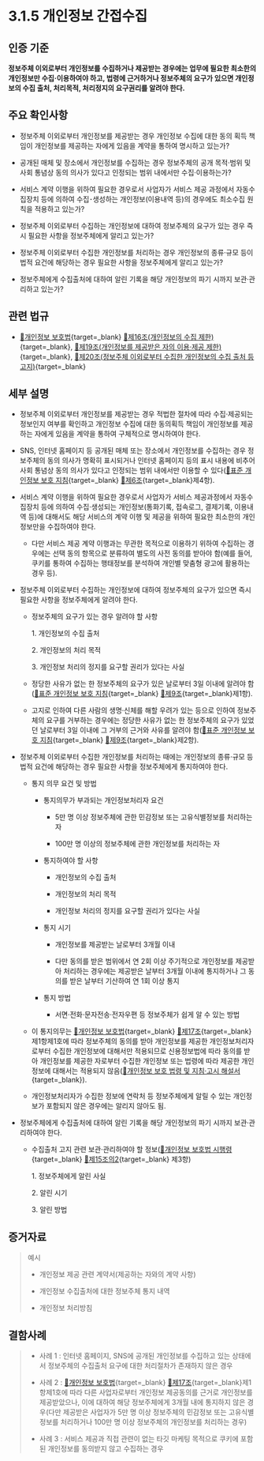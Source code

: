 # 3.1.5 개인정보 간접수집

## 인증 기준

**정보주체 이외로부터 개인정보를 수집하거나 제공받는 경우에는 업무에 필요한 최소한의 개인정보만 수집·이용하여야 하고, 법령에 근거하거나 정보주체의 요구가 있으면 개인정보의 수집 출처, 처리목적, 처리정지의 요구권리를 알려야 한다.**

## 주요 확인사항

- 정보주체 이외로부터 개인정보를 제공받는 경우 개인정보 수집에 대한 동의 획득 책임이 개인정보를 제공하는 자에게 있음을 계약을 통하여 명시하고 있는가?

- 공개된 매체 및 장소에서 개인정보를 수집하는 경우 정보주체의 공개 목적·범위 및 사회 통념상 동의 의사가 있다고 인정되는 범위 내에서만 수집·이용하는가?

- 서비스 계약 이행을 위하여 필요한 경우로서 사업자가 서비스 제공 과정에서 자동수집장치 등에 의하여 수집･생성하는 개인정보(이용내역 등)의 경우에도 최소수집 원칙을 적용하고 있는가?

- 정보주체 이외로부터 수집하는 개인정보에 대하여 정보주체의 요구가 있는 경우 즉시 필요한 사항을 정보주체에게 알리고 있는가?

- 정보주체 이외로부터 수집한 개인정보를 처리하는 경우 개인정보의 종류·규모 등이 법적 요건에 해당하는 경우 필요한 사항을 정보주체에게 알리고 있는가?

- 정보주체에게 수집출처에 대하여 알린 기록을 해당 개인정보의 파기 시까지 보관·관리하고 있는가?

## 관련 법규

- [🔗개인정보 보호법][개인정보 보호법 제16조]{target=_blank} [🔗제16조(개인정보의 수집 제한)][개인정보 보호법 제16조 부분]{target=_blank}, [🔗제19조(개인정보를 제공받은 자의 이용·제공 제한)][개인정보 보호법 제19조 부분]{target=_blank}, [🔗제20조(정보주체 이외로부터 수집한 개인정보의 수집 출처 등 고지)][개인정보 보호법 제20조 부분]{target=_blank}

## 세부 설명

- 정보주체 이외로부터 개인정보를 제공받는 경우 적법한 절차에 따라 수집·제공되는 정보인지 여부를 확인하고 개인정보 수집에 대한 동의획득 책임이 개인정보를 제공하는 자에게 있음을 계약을 통하여 구체적으로 명시하여야 한다.

- SNS, 인터넷 홈페이지 등 공개된 매체 또는 장소에서 개인정보를 수집하는 경우 정보주체의 동의 의사가 명확히 표시되거나 인터넷 홈페이지 등의 표시 내용에 비추어 사회 통념상 동의 의사가 있다고 인정되는 범위 내에서만 이용할 수 있다([🔗표준 개인정보 보호 지침][표준 개인정보 보호지침 제6조]{target=_blank} [🔗제6조][표준 개인정보 보호지침 제6조]{target=_blank}제4항).

- 서비스 계약 이행을 위하여 필요한 경우로서 사업자가 서비스 제공과정에서 자동수집장치 등에 의하여 수집·생성되는 개인정보(통화기록, 접속로그, 결제기록, 이용내역 등)에 대해서도 해당 서비스의 계약 이행 및 제공을 위하여 필요한 최소한의 개인정보만을 수집하여야 한다.

    - 다만 서비스 제공 계약 이행과는 무관한 목적으로 이용하기 위하여 수집하는 경우에는 선택 동의 항목으로 분류하여 별도의 사전 동의를 받아야 함(예를 들어, 쿠키를 통하여 수집하는 행태정보를 분석하여 개인별 맞춤형 광고에 활용하는 경우 등).

- 정보주체 이외로부터 수집하는 개인정보에 대하여 정보주체의 요구가 있으면 즉시 필요한 사항을 정보주체에게 알려야 한다.

    - 정보주체의 요구가 있는 경우 알려야 할 사항

        1\. 개인정보의 수집 출처

        2\. 개인정보의 처리 목적

        3\. 개인정보 처리의 정지를 요구할 권리가 있다는 사실

    - 정당한 사유가 없는 한 정보주체의 요구가 있은 날로부터 3일 이내에 알려야 함([🔗표준 개인정보 보호 지침][표준 개인정보 보호지침 제9조]{target=_blank} [🔗제9조][표준 개인정보 보호지침 제9조]{target=_blank}제1항).

    - 고지로 인하여 다른 사람의 생명·신체를 해할 우려가 있는 등으로 인하여 정보주체의 요구를 거부하는 경우에는 정당한 사유가 없는 한 정보주체의 요구가 있었던 날로부터 3일 이내에 그 거부의 근거와 사유를 알려야 함([🔗표준 개인정보 보호 지침][표준 개인정보 보호지침 제9조]{target=_blank} [🔗제9조][표준 개인정보 보호지침 제9조]{target=_blank}제2항).

- 정보주체 이외로부터 수집한 개인정보를 처리하는 때에는 개인정보의 종류·규모 등 법적 요건에 해당하는 경우 필요한 사항을 정보주체에게 통지하여야 한다.

    - 통지 의무 요건 및 방법

        - 통지의무가 부과되는 개인정보처리자 요건

            - 5만 명 이상 정보주체에 관한 민감정보 또는 고유식별정보를 처리하는 자

            - 100만 명 이상의 정보주체에 관한 개인정보를 처리하는 자

        - 통지하여야 할 사항

            - 개인정보의 수집 출처

            - 개인정보의 처리 목적

            - 개인정보 처리의 정지를 요구할 권리가 있다는 사실

        - 통지 시기

            - 개인정보를 제공받는 날로부터 3개월 이내

            - 다만 동의를 받은 범위에서 연 2회 이상 주기적으로 개인정보를 제공받아 처리하는 경우에는 제공받은 날부터 3개월 이내에 통지하거나 그 동의를 받은 날부터 기산하여 연 1회 이상 통지

        - 통지 방법

            - 서면·전화·문자전송·전자우편 등 정보주체가 쉽게 알 수 있는 방법

    - 이 통지의무는 [🔗개인정보 보호법][개인정보 보호법 제17조]{target=_blank} [🔗제17조][개인정보 보호법 제17조 부분]{target=_blank}제1항제1호에 따라 정보주체의 동의를 받아 개인정보를 제공한 개인정보처리자로부터 수집한 개인정보에 대해서만 적용되므로 신용정보법에 따라 동의를 받아 개인정보를 제공한 자로부터 수집한 개인정보 또는 법령에 따라 제공한 개인정보에 대해서는 적용되지 않음([🔗개인정보 보호 법령 및 지침·고시 해설서][개인정보 보호 법령 및 지침·고시 해설서]{target=_blank}).

    - 개인정보처리자가 수집한 정보에 연락처 등 정보주체에게 알릴 수 있는 개인정보가 포함되지 않은 경우에는 알리지 않아도 됨.

- 정보주체에게 수집출처에 대하여 알린 기록을 해당 개인정보의 파기 시까지 보관·관리하여야 한다.

    - 수집출처 고지 관련 보관·관리하여야 할 정보([🔗개인정보 보호법 시행령][개인정보 보호법 시행령 제15조의2]{target=_blank} [🔗제15조의2][개인정보 보호법 시행령 제15조의2 부분]{target=_blank} 제3항)

        1\. 정보주체에게 알린 사실

        2\. 알린 시기

        3\. 알린 방법

## 증거자료

> 예시
>
> - 개인정보 제공 관련 계약서(제공하는 자와의 계약 사항)
>
> - 개인정보 수집출처에 대한 정보주체 통지 내역
>
> - 개인정보 처리방침

## 결함사례

> - 사례 1 : 인터넷 홈페이지, SNS에 공개된 개인정보를 수집하고 있는 상태에서 정보주체의 수집출처 요구에 대한 처리절차가 존재하지 않은 경우
>
> - 사례 2 : [🔗개인정보 보호법][개인정보 보호법 제17조]{target=_blank} [🔗제17조][개인정보 보호법 제17조 부분]{target=_blank}제1항제1호에 따라 다른 사업자로부터 개인정보 제공동의를 근거로 개인정보를 제공받았으나, 이에 대하여 해당 정보주체에게 3개월 내에 통지하지 않은 경우(다만 제공받은 사업자가 5만 명 이상 정보주체의 민감정보 또는 고유식별정보를 처리하거나 100만 명 이상 정보주체의 개인정보를 처리하는 경우)
>
> - 사례 3 : 서비스 제공과 직접 관련이 없는 타깃 마케팅 목적으로 쿠키에 포함된 개인정보를 동의받지 않고 수집하는 경우

[개인정보 보호법 제16조]: https://www.law.go.kr/법령/개인정보보호법/(20240315,19234,20230314)/제16조 "개인정보 보호법 제16조"
[개인정보 보호법 제16조 부분]: https://www.law.go.kr/법령/개인정보보호법/제16조 "개인정보 보호법 제16조 부분"
[개인정보 보호법 제17조]: https://www.law.go.kr/법령/개인정보보호법/(20240315,19234,20230314)/제17조 "개인정보 보호법 제17조"
[개인정보 보호법 제17조 부분]: https://www.law.go.kr/법령/개인정보보호법/제17조 "개인정보 보호법 제17조 부분"
[개인정보 보호법 제19조 부분]: https://www.law.go.kr/법령/개인정보보호법/제19조 "개인정보 보호법 제19조 부분"
[개인정보 보호법 제20조 부분]: https://www.law.go.kr/법령/개인정보보호법/제20조 "개인정보 보호법 제20조 부분"

[개인정보 보호법 시행령 제15조의2]: https://www.law.go.kr/법령/개인정보보호법시행령/(20221020,32813,20220719)/제15조의2 "개인정보 보호법 시행령 제15조의2"
[개인정보 보호법 시행령 제15조의2 부분]: https://www.law.go.kr/법령/개인정보보호법시행령/제15조의2 "개인정보 보호법 시행령 제15조의2 부분"

[표준 개인정보 보호지침 제6조]: https://www.law.go.kr/행정규칙/표준개인정보보호지침/(2011-45,20110930)/제6조 "표준 개인정보 보호지침 제6조"
[표준 개인정보 보호지침 제9조]: https://www.law.go.kr/행정규칙/표준개인정보보호지침/(2011-45,20110930)/제9조 "표준 개인정보 보호지침 제9조"

[개인정보 보호 법령 및 지침·고시 해설서]: https://pipc.go.kr/np/cop/bbs/selectBoardArticle.do?bbsId=BS061&mCode=C000000000&nttId=6969 "개인정보 보호 법령 및 지침·고시 해설서"
